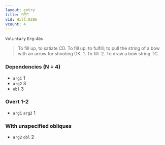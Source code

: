 ```yaml
---
layout: entry
title: འགེང་
vid: Hill:0286
vcount: 4
---
```

`Voluntary` `Erg-Abs`
> To fill up, to satiate CD\.
 To fill up; to fulfill; to pull the string of a bow with an arrow for shooting DK\.
 1\.
 To fill\.
 2\.
 To draw a bow string TC\.

### Dependencies (N = 4)
* `arg1` 1
* `arg2` 3
* `obl` 3


### Overt 1-2
* `arg1` `arg2` 1


### With unspecified obliques
* `arg2` `obl` 2
